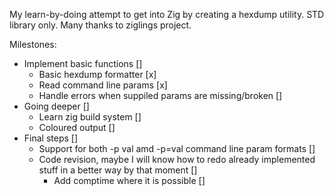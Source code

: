 My learn-by-doing attempt to get into Zig by creating a hexdump utility.
STD library only.
Many thanks to ziglings project.

Milestones:
  - Implement basic functions []
    - Basic hexdump formatter [x]
    - Read command line params [x]
    - Handle errors when suppiled params are missing/broken []
  - Going deeper []
    - Learn zig build system []
    - Coloured output []
  - Final steps []
    - Support for both -p val amd -p=val command line param formats [] 
    - Code revision, maybe I will know how to redo already implemented stuff in a better way by that moment []
      - Add comptime where it is possible []
